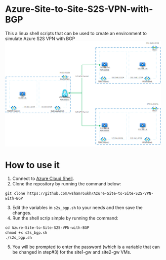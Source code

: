 # Azure-Site-to-Site-S2S-VPN-with-BGP
This a linux shell scripts that can be used to create an environment to simulate Azure S2S VPN with BGP
![diagram-s2s-bgp.png](/diagram-s2s-bgp.png)

# How to use it
1. Connect to [Azure Cloud Shell](https://shell.azure.com/).
2. Clone the repository by running the command below:
```
git clone https://github.com/wshamroukh/Azure-Site-to-Site-S2S-VPN-with-BGP
```
3. Edit the variables in `s2s_bgp.sh` to your needs and then save the changes.
4. Run the shell scrip simple by running the command:
```
cd Azure-Site-to-Site-S2S-VPN-with-BGP
chmod +x s2s_bgp.sh
./s2s_bgp.sh
```
5. You will be prompted to enter the password (which is a variable that can be changed in step#3) for the site1-gw and site2-gw VMs.
